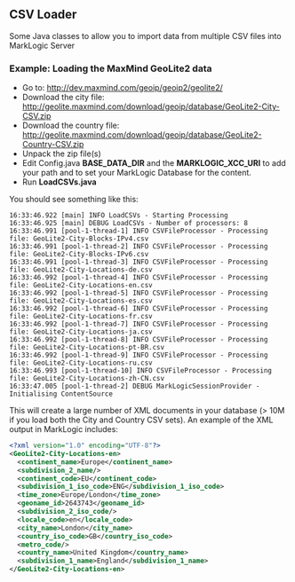 ## CSV Loader

Some Java classes to allow you to import data from multiple CSV files into MarkLogic Server

### Example: Loading the MaxMind GeoLite2 data

- Go to: http://dev.maxmind.com/geoip/geoip2/geolite2/
- Download the city file: http://geolite.maxmind.com/download/geoip/database/GeoLite2-City-CSV.zip
- Download the country file: http://geolite.maxmind.com/download/geoip/database/GeoLite2-Country-CSV.zip
- Unpack the zip file(s)
- Edit Config.java **BASE_DATA_DIR** and the **MARKLOGIC_XCC_URI** to add your path and to set your MarkLogic Database for the content.
- Run **LoadCSVs.java**

You should see something like this:

```
16:33:46.922 [main] INFO LoadCSVs - Starting Processing
16:33:46.925 [main] DEBUG LoadCSVs - Number of processors: 8
16:33:46.991 [pool-1-thread-1] INFO CSVFileProcessor - Processing file: GeoLite2-City-Blocks-IPv4.csv
16:33:46.991 [pool-1-thread-2] INFO CSVFileProcessor - Processing file: GeoLite2-City-Blocks-IPv6.csv
16:33:46.991 [pool-1-thread-3] INFO CSVFileProcessor - Processing file: GeoLite2-City-Locations-de.csv
16:33:46.992 [pool-1-thread-4] INFO CSVFileProcessor - Processing file: GeoLite2-City-Locations-en.csv
16:33:46.992 [pool-1-thread-5] INFO CSVFileProcessor - Processing file: GeoLite2-City-Locations-es.csv
16:33:46.992 [pool-1-thread-6] INFO CSVFileProcessor - Processing file: GeoLite2-City-Locations-fr.csv
16:33:46.992 [pool-1-thread-7] INFO CSVFileProcessor - Processing file: GeoLite2-City-Locations-ja.csv
16:33:46.992 [pool-1-thread-8] INFO CSVFileProcessor - Processing file: GeoLite2-City-Locations-pt-BR.csv
16:33:46.992 [pool-1-thread-9] INFO CSVFileProcessor - Processing file: GeoLite2-City-Locations-ru.csv
16:33:46.993 [pool-1-thread-10] INFO CSVFileProcessor - Processing file: GeoLite2-City-Locations-zh-CN.csv
16:33:47.005 [pool-1-thread-2] DEBUG MarkLogicSessionProvider - Initialising ContentSource
```

This will create a large number of XML documents in your database (> 10M if you load both the City and Country CSV sets). An example of the XML output in MarkLogic includes:

```xml
<?xml version="1.0" encoding="UTF-8"?>
<GeoLite2-City-Locations-en>
  <continent_name>Europe</continent_name>
  <subdivision_2_name/>
  <continent_code>EU</continent_code>
  <subdivision_1_iso_code>ENG</subdivision_1_iso_code>
  <time_zone>Europe/London</time_zone>
  <geoname_id>2643743</geoname_id>
  <subdivision_2_iso_code/>
  <locale_code>en</locale_code>
  <city_name>London</city_name>
  <country_iso_code>GB</country_iso_code>
  <metro_code/>
  <country_name>United Kingdom</country_name>
  <subdivision_1_name>England</subdivision_1_name>
</GeoLite2-City-Locations-en>
```